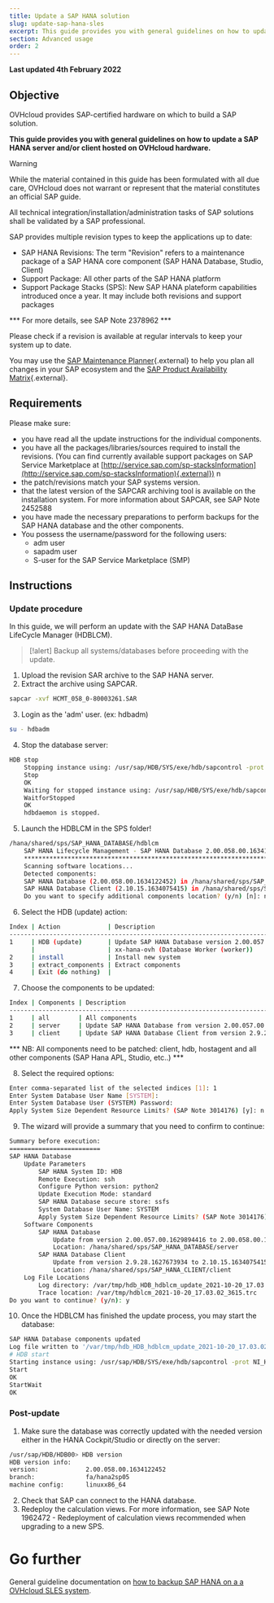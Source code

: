 ```yaml
---
title: Update a SAP HANA solution
slug: update-sap-hana-sles
excerpt: This guide provides you with general guidelines on how to update a SAP HANA server and client.
section: Advanced usage
order: 2
---
```


**Last updated 4th February 2022**

## Objective

OVHcloud provides SAP-certified hardware on which to build a SAP solution.

**This guide provides you with general guidelines on how to update a SAP HANA server and/or client hosted on OVHcloud hardware.**

> [!warning]
>
> While the material contained in this guide has been formulated with all due care, OVHcloud does not warrant or represent that the material constitutes an official SAP guide.
>
> All technical integration/installation/administration tasks of SAP solutions shall be validated by a SAP professional.

SAP provides multiple revision types to keep the applications up to date:

- SAP HANA Revisions: The term "Revision" refers to a maintenance package of a SAP HANA core component (SAP HANA Database, Studio, Client)
- Support Package: All other parts of the SAP HANA platform
- Support Package Stacks (SPS): New SAP HANA plateform capabilities introduced once a year. It may include both revisions and support packages

*** For more details, see SAP Note 2378962 ***

Please check if a revision is available at regular intervals to keep your system up to date.

You may use the [SAP Maintenance Planner](https://support.sap.com/en/alm/solution-manager/processes-72/maintenance-planner.html){.external} to help you plan all changes in your SAP ecosystem and the [SAP Product Availability Matrix](https://userapps.support.sap.com/sap/support/pam){.external}.

## Requirements

Please make sure:

- you have read all the update instructions for the individual components.
- you have all the packages/libraries/sources required to install the revisions. (You can find currently available support packages on SAP Service Marketplace at [http://service.sap.com/sp-stacksInformation](http://service.sap.com/sp-stacksInformation){.external})
n
- the patch/revisions match your SAP systems version.
- that the latest version of the SAPCAR archiving tool is available on the installation system. For more information about SAPCAR, see SAP Note 2452588
- you have made the necessary preparations to perform backups for the SAP HANA database and the other components.
- You possess the username/password for the following users:
    - <sid>adm user
    - sapadm user
    - S-user for the SAP Service Marketplace (SMP)

## Instructions

### Update procedure

In this guide, we will perform an update with the SAP HANA DataBase LifeCycle Manager (HDBLCM).

> [!alert]
> Backup all systems/databases before proceeding with the update.

<ol start="1">
    <li>Upload the revision SAR archive to the SAP HANA server.</li>
    <li>Extract the archive using SAPCAR.</li>
</ol>

```bash
sapcar -xvf HCMT_058_0-80003261.SAR
```

<ol start="3">
  <li>Login as the '<sid>adm' user. (ex: hdbadm)</li>
</ol>

```bash
su - hdbadm
```

<ol start="4">
  <li>Stop the database server:</li>
</ol>

```bash
HDB stop
    Stopping instance using: /usr/sap/HDB/SYS/exe/hdb/sapcontrol -prot NI_HTTP -nr 00 -function Stop 400
    Stop
    OK
    Waiting for stopped instance using: /usr/sap/HDB/SYS/exe/hdb/sapcontrol -prot NI_HTTP -nr 00 -function WaitforStopped 600 2
    WaitforStopped
    OK
    hdbdaemon is stopped.
```

<ol start="5">
  <li>Launch the HDBLCM in the SPS folder!</li>
</ol>

```bash
/hana/shared/sps/SAP_HANA_DATABASE/hdblcm
    SAP HANA Lifecycle Management - SAP HANA Database 2.00.058.00.1634122452
    ************************************************************************
    Scanning software locations...
    Detected components:
    SAP HANA Database (2.00.058.00.1634122452) in /hana/shared/sps/SAP_HANA_DATABASE/server
    SAP HANA Database Client (2.10.15.1634075415) in /hana/shared/sps/SAP_HANA_CLIENT/client
    Do you want to specify additional components location? (y/n) [n]: n
```

<ol start="6">
  <li>Select the HDB (update) action:</li>
</ol>

```bash
Index | Action             | Description
------------------------------------------------------------------------------------
1     | HDB (update)       | Update SAP HANA Database version 2.00.057.00.1629894416
      |                    | xx-hana-ovh (Database Worker (worker))
2     | install            | Install new system
3     | extract_components | Extract components
4     | Exit (do nothing)  |
```

<ol start="7">
  <li>Choose the components to be updated:</li>
</ol>

```bash
Index | Components | Description
-------------------------------------------------------------------------------------------------------------------
1     | all        | All components
2     | server     | Update SAP HANA Database from version 2.00.057.00.1629894416 to version 2.00.058.00.1634122452
3     | client     | Update SAP HANA Database Client from version 2.9.28.1627673934 to version 2.10.15.1634075415
```

*** NB: All components need to be patched: client, hdb, hostagent and all other components (SAP Hana APL, Studio, etc..) ***

<ol start="8">
  <li>Select the required options:</li>
</ol>

```bash
Enter comma-separated list of the selected indices [1]: 1
Enter System Database User Name [SYSTEM]:
Enter System Database User (SYSTEM) Password:
Apply System Size Dependent Resource Limits? (SAP Note 3014176) [y]: n
```

<ol start="9">
  <li>The wizard will provide a summary that you need to confirm to continue:</li>
</ol>

```bash
Summary before execution:
=========================
SAP HANA Database
    Update Parameters
        SAP HANA System ID: HDB
        Remote Execution: ssh
        Configure Python version: python2
        Update Execution Mode: standard
        SAP HANA Database secure store: ssfs
        System Database User Name: SYSTEM
        Apply System Size Dependent Resource Limits? (SAP Note 3014176): No
    Software Components
        SAP HANA Database
            Update from version 2.00.057.00.1629894416 to 2.00.058.00.1634122452
            Location: /hana/shared/sps/SAP_HANA_DATABASE/server
        SAP HANA Database Client
            Update from version 2.9.28.1627673934 to 2.10.15.1634075415
            Location: /hana/shared/sps/SAP_HANA_CLIENT/client
    Log File Locations
        Log directory: /var/tmp/hdb_HDB_hdblcm_update_2021-10-20_17.03.02
        Trace location: /var/tmp/hdblcm_2021-10-20_17.03.02_3615.trc
Do you want to continue? (y/n): y
```

<ol start="10">
  <li>Once the HDBLCM has finished the update process, you may start the database:</li>
</ol>

```bash
SAP HANA Database components updated
Log file written to '/var/tmp/hdb_HDB_hdblcm_update_2021-10-20_17.03.02/hdblcm.log' on host 'xx-hana-ovh'.
# HDB start
Starting instance using: /usr/sap/HDB/SYS/exe/hdb/sapcontrol -prot NI_HTTP -nr 00 -function StartWait 2700 2
Start
OK
StartWait
OK
```

### Post-update

<ol start="1">
  <li>Make sure the database was correctly updated with the needed version either in the HANA Cockpit/Studio or directly on the server:</li>
</ol>

```bash
/usr/sap/HDB/HDB00> HDB version
HDB version info:
version:             2.00.058.00.1634122452
branch:              fa/hana2sp05
machine config:      linuxx86_64
```

<ol start="2">
  <li>Check that SAP can connect to the HANA database.</li>
  <li>Redeploy the calculation views. For more information, see SAP Note 1962472 - Redeployment of calculation views recommended when upgrading to a new SPS.</li>
</ol>

# Go further

General guideline documentation on [how to backup SAP HANA on a a OVHcloud SLES system](../backup-sap-hana).
